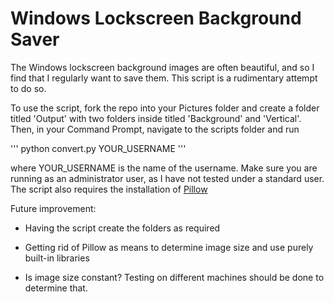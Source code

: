 # Windows Lockscreen Background Saver

The Windows lockscreen background images are often beautiful, and so I find that I regularly want to save them. This script is a rudimentary attempt to do so.

To use the script, fork the repo into your Pictures folder and create a folder titled 'Output' with two folders inside titled 'Background' and 'Vertical'. Then, in your Command Prompt, navigate to the scripts folder and run

'''
python convert.py YOUR_USERNAME
'''

where YOUR_USERNAME is the name of the username. Make sure you are running as an administrator user, as I have not tested under a standard user. The script also requires the installation of [Pillow](https://pillow.readthedocs.io/en/stable/)

Future improvement:

- Having the script create the folders as required

- Getting rid of Pillow as means to determine image size and use purely built-in libraries

- Is image size constant? Testing on different machines should be done to determine that.
